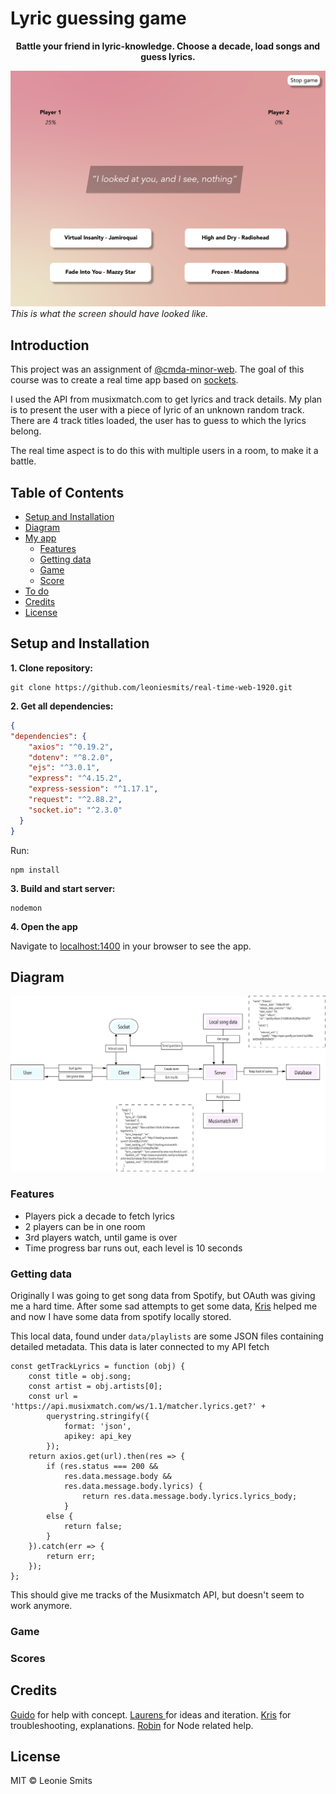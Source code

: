 # Lyric guessing game

<p align="center"><b>Battle your friend in lyric-knowledge. Choose a decade, load songs and guess lyrics.</p></b>

![preview](github/screen.png)
_This is what the screen should have looked like._

## Introduction
This project was an assignment of [@cmda-minor-web](https://github.com/cmda-minor-web/real-time-web-1920). The goal of this course was to create a real time app based on [sockets](https://socket.io/). 

I used the API from musixmatch.com to get lyrics and track details. My plan is to present the user with a piece of lyric of an unknown random track. There are 4 track titles loaded, the user has to guess to which the lyrics belong.

The real time aspect is to do this with multiple users in a room, to make it a battle.

## Table of Contents

- [Setup and Installation](#setup-and-installation)
- [Diagram](#diagram)
- [My app](#my-app)
  - [Features](#features)
  - [Getting data](#getting-data)
  - [Game](#game)
  - [Score](#score)
- [To do](#to-do)
- [Credits](#credits)
- [License](#license)


## Setup and Installation
**1. Clone repository:**
```
git clone https://github.com/leoniesmits/real-time-web-1920.git
```
**2. Get all dependencies:**
```json
{
"dependencies": {
    "axios": "^0.19.2",
    "dotenv": "^8.2.0",
    "ejs": "^3.0.1",
    "express": "^4.15.2",
    "express-session": "^1.17.1",
    "request": "^2.88.2",
    "socket.io": "^2.3.0"
  }
} 
```
Run:
```
npm install
```

**3. Build and start server:**
```
nodemon
```

**4. Open the app**

Navigate to [localhost:1400](localhost:1400) in your browser to see the app.

## Diagram

![diagram image](/github/diagram.png)

### Features 
- Players pick a decade to fetch lyrics
- 2 players can be in one room
- 3rd players watch, until game is over
- Time progress bar runs out, each level is 10 seconds

### Getting data

Originally I was going to get song data from Spotify, but OAuth was giving me a hard time. After some sad attempts to get some data, [Kris](https://github.com/kriskuiper) helped me and now I have some data from spotify locally stored. 

This local data, found under `data/playlists` are some JSON files containing detailed metadata. This data is later connected to my API fetch 

```
const getTrackLyrics = function (obj) {
    const title = obj.song;
    const artist = obj.artists[0];
    const url = 'https://api.musixmatch.com/ws/1.1/matcher.lyrics.get?' +
        querystring.stringify({
            format: 'json',
            apikey: api_key
        });
    return axios.get(url).then(res => {
        if (res.status === 200 && 
            res.data.message.body && 
            res.data.message.body.lyrics) {
                return res.data.message.body.lyrics.lyrics_body;
            }
        else {
            return false;
        }
    }).catch(err => {
        return err;
    });
};
```

This should give me tracks of the Musixmatch API, but doesn't seem to work anymore. 

### Game 

### Scores

## Credits
[Guido](https://github.com/guidobouman) for help with concept.
[Laurens ](https://github.com/Razpudding) for ideas and iteration.
[Kris](https://github.com/kriskuiper) for troubleshooting, explanations.
[Robin](https://github.com/RobinStut) for Node related help.


## License
MIT © Leonie Smits
